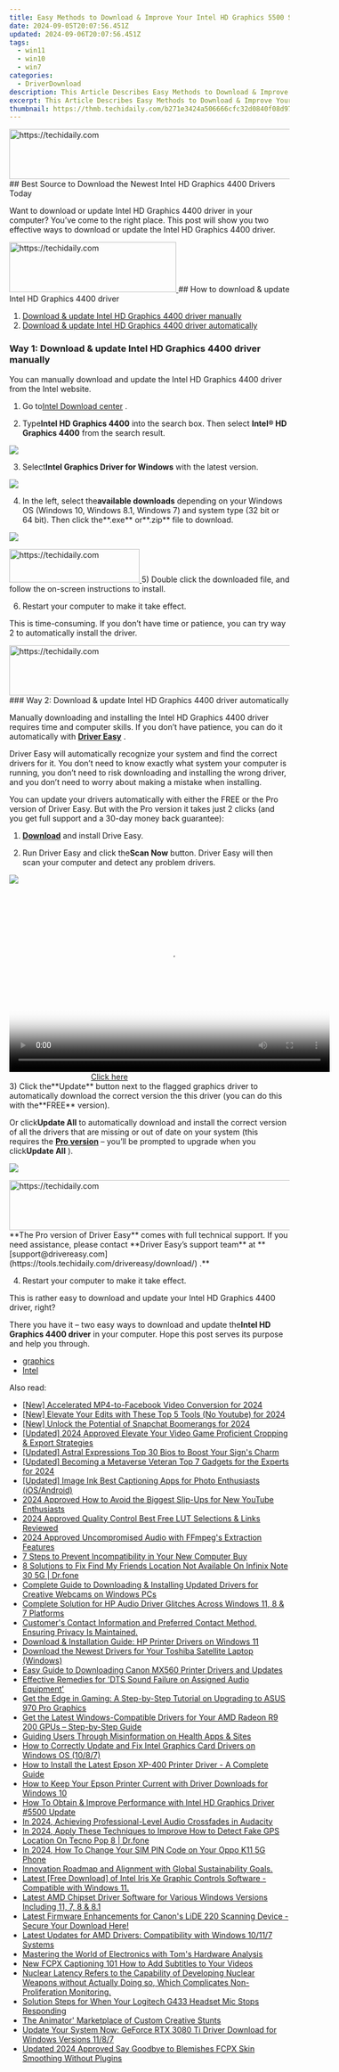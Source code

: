 ```yaml
---
title: Easy Methods to Download & Improve Your Intel HD Graphics 5500 Software
date: 2024-09-05T20:07:56.451Z
updated: 2024-09-06T20:07:56.451Z
tags:
  - win11
  - win10
  - win7
categories:
  - DriverDownload
description: This Article Describes Easy Methods to Download & Improve Your Intel HD Graphics 5500 Software
excerpt: This Article Describes Easy Methods to Download & Improve Your Intel HD Graphics 5500 Software
thumbnail: https://thmb.techidaily.com/b271e3424a506666cfc32d0840f08d97d7b8b324df271cfd9aff178b05822fa5.jpg
---
```


<!-- affiliate ads begin -->
<a href="https://ephamedtechinc.pxf.io/c/5597632/2130532/26400" target="_top" id="2130532">
  <img src="//a.impactradius-go.com/display-ad/26400-2130532" border="0" alt="https://techidaily.com" width="728" height="90"/>
</a>
<img height="0" width="0" src="https://ephamedtechinc.pxf.io/i/5597632/2130532/26400" style="position:absolute;visibility:hidden;" border="0" />
<!-- affiliate ads end -->
## Best Source to Download the Newest Intel HD Graphics 4400 Drivers Today

Want to download or update Intel HD Graphics 4400 driver in your computer? You’ve come to the right place. This post will show you two effective ways to download or update the Intel HD Graphics 4400 driver.

<!-- affiliate ads begin -->
<a href="https://aligracehair.sjv.io/c/5597632/2115915/19272" target="_top" id="2115915">
  <img src="//a.impactradius-go.com/display-ad/19272-2115915" border="0" alt="https://techidaily.com" width="300" height="90"/>
</a>
<img height="0" width="0" src="https://aligracehair.sjv.io/i/5597632/2115915/19272" style="position:absolute;visibility:hidden;" border="0" />
<!-- affiliate ads end -->
## How to download & update Intel HD Graphics 4400 driver

1. [Download & update Intel HD Graphics 4400 driver manually](https://tools.techidaily.com/drivereasy/download/)
2. [Download & update Intel HD Graphics 4400 driver automatically](https://tools.techidaily.com/drivereasy/download/)

### Way 1: Download & update Intel HD Graphics 4400 driver manually

 You can manually download and update the Intel HD Graphics 4400 driver from the Intel website.

 1) Go to[Intel Download center](https://downloadcenter.intel.com/) .

 2) Type**Intel HD Graphics 4400** into the search box. Then select **Intel® HD Graphics 4400** from the search result.

![](https://images.drivereasy.com/wp-content/uploads/2018/05/img_5afbfe6a050b7.jpg)

 3) Select**Intel Graphics Driver for Windows** with the latest version.

![](https://images.drivereasy.com/wp-content/uploads/2018/05/img_5afbfe96c1bf1.jpg)

 4) In the left, select the**available downloads** depending on your Windows OS (Windows 10, Windows 8.1, Windows 7) and system type (32 bit or 64 bit). Then click the**.exe** or**.zip** file to download.

![](https://images.drivereasy.com/wp-content/uploads/2018/05/img_5afbff0bb24c9.jpg)

<!-- affiliate ads begin -->
<a href="https://25home.pxf.io/c/5597632/2123471/16836" target="_top" id="2123471">
  <img src="//a.impactradius-go.com/display-ad/16836-2123471" border="0" alt="https://techidaily.com" width="234" height="60"/>
</a>
<img height="0" width="0" src="https://25home.pxf.io/i/5597632/2123471/16836" style="position:absolute;visibility:hidden;" border="0" />
<!-- affiliate ads end -->
 5) Double click the downloaded file, and follow the on-screen instructions to install.

 6) Restart your computer to make it take effect.

 This is time-consuming. If you don’t have time or patience, you can try way 2 to automatically install the driver.

<!-- affiliate ads begin -->
<a href="https://aidotcom.pxf.io/c/5597632/2134499/19576" target="_top" id="2134499">
  <img src="//a.impactradius-go.com/display-ad/19576-2134499" border="0" alt="https://techidaily.com" width="600" height="90"/>
</a>
<img height="0" width="0" src="https://aidotcom.pxf.io/i/5597632/2134499/19576" style="position:absolute;visibility:hidden;" border="0" />
<!-- affiliate ads end -->
### Way 2: Download & update Intel HD Graphics 4400 driver automatically

 Manually downloading and installing the Intel HD Graphics 4400 driver requires time and computer skills. If you don’t have patience, you can do it automatically with **[Driver Easy](https://tools.techidaily.com/drivereasy/download/)**  .

 Driver Easy will automatically recognize your system and find the correct drivers for it. You don’t need to know exactly what system your computer is running, you don’t need to risk downloading and installing the wrong driver, and you don’t need to worry about making a mistake when installing.

 You can update your drivers automatically with either the FREE or the Pro version of Driver Easy. But with the Pro version it takes just 2 clicks (and you get full support and a 30-day money back guarantee):

 1) **[Download](https://tools.techidaily.com/drivereasy/download/)**  and install Drive Easy.

 2) Run Driver Easy and click the**Scan Now** button. Driver Easy will then scan your computer and detect any problem drivers.

![](https://images.drivereasy.com/wp-content/uploads/2018/05/img_5afbff79a2c8f.png)

<!-- affiliate ads begin -->
<span id="1160850">
					<video width="576" height="324" style="cursor:pointer"
           poster="//a.impactradius-go.com/display-clicktoplayimage/1160850.png"
           onclick="if(!this.playClicked){this.play();this.setAttribute('controls',true);this.playClicked=true;}">
	   <source src="//a.impactradius-go.com/display-ad/14559-1160850">
	   <img src="//a.impactradius-go.com/display-clicktoplayimage/1160850.png" style="border: none; height: 100%; width: 100%; object-fit: contain">
	</video>
	<div style="width:360px;text-align:center"><a href="javascript:window.open(decodeURIComponent('https%3A%2F%2Fpropmoneyinc.pxf.io%2Fc%2F5597632%2F1160850%2F14559'), '_blank');void(0);">Click here</a></div>
</span>
<img height="0" width="0" src="https://imp.pxf.io/i/5597632/1160850/14559" style="position:absolute;visibility:hidden;" border="0" />
<!-- affiliate ads end -->
 3) Click the**Update** button next to the flagged graphics driver to automatically download the correct version the this driver (you can do this with the**FREE** version).

 Or click**Update All** to automatically download and install the correct version of all the drivers that are missing or out of date on your system (this requires the **[Pro version](https://tools.techidaily.com/drivereasy/download/)**  – you’ll be prompted to upgrade when you click**Update All** ).

![](https://images.drivereasy.com/wp-content/uploads/2018/05/img_5afc0296da502.jpg)

<!-- affiliate ads begin -->
<a href="https://appsumo.8odi.net/c/5597632/2129741/7443" target="_top" id="2129741">
  <img src="//a.impactradius-go.com/display-ad/7443-2129741" border="0" alt="https://techidaily.com" width="728" height="90"/>
</a>
<img height="0" width="0" src="https://appsumo.8odi.net/i/5597632/2129741/7443" style="position:absolute;visibility:hidden;" border="0" />
<!-- affiliate ads end -->
**The Pro version of Driver Easy** comes with full technical support.  
 If you need assistance, please contact **Driver Easy’s support team** at **[support@drivereasy.com](https://tools.techidaily.com/drivereasy/download/) .**

4) Restart your computer to make it take effect.

 This is rather easy to download and update your Intel HD Graphics 4400 driver, right?

 There you have it – two easy ways to download and update the**Intel HD Graphics 4400 driver** in your computer. Hope this post serves its purpose and help you through.

* [graphics](https://tools.techidaily.com/drivereasy/download/)
* [Intel](https://tools.techidaily.com/drivereasy/download/)

<ins class="adsbygoogle"
     style="display:block"
     data-ad-format="autorelaxed"
     data-ad-client="ca-pub-7571918770474297"
     data-ad-slot="1223367746"></ins>



<ins class="adsbygoogle"
     style="display:block"
     data-ad-client="ca-pub-7571918770474297"
     data-ad-slot="8358498916"
     data-ad-format="auto"
     data-full-width-responsive="true"></ins>

<span class="atpl-alsoreadstyle">Also read:</span>
<div><ul>
<li><a href="https://facebook-video-content.techidaily.com/new-accelerated-mp4-to-facebook-video-conversion-for-2024/"><u>[New] Accelerated MP4-to-Facebook Video Conversion for 2024</u></a></li>
<li><a href="https://facebook-video-footage.techidaily.com/new-elevate-your-edits-with-these-top-5-tools-no-youtube-for-2024/"><u>[New] Elevate Your Edits with These Top 5 Tools (No Youtube) for 2024</u></a></li>
<li><a href="https://snapchat-videos.techidaily.com/new-unlock-the-potential-of-snapchat-boomerangs-for-2024/"><u>[New] Unlock the Potential of Snapchat Boomerangs for 2024</u></a></li>
<li><a href="https://instagram-clips.techidaily.com/updated-2024-approved-elevate-your-video-game-proficient-cropping-and-export-strategies/"><u>[Updated] 2024 Approved Elevate Your Video Game Proficient Cropping & Export Strategies</u></a></li>
<li><a href="https://vp-tips.techidaily.com/updated-astral-expressions-top-30-bios-to-boost-your-signs-charm/"><u>[Updated] Astral Expressions Top 30 Bios to Boost Your Sign's Charm</u></a></li>
<li><a href="https://fox-helps.techidaily.com/updated-becoming-a-metaverse-veteran-top-7-gadgets-for-the-experts-for-2024/"><u>[Updated] Becoming a Metaverse Veteran Top 7 Gadgets for the Experts for 2024</u></a></li>
<li><a href="https://some-techniques.techidaily.com/updated-image-ink-best-captioning-apps-for-photo-enthusiasts-iosandroid/"><u>[Updated] Image Ink Best Captioning Apps for Photo Enthusiasts (iOS/Android)</u></a></li>
<li><a href="https://youtube-webster.techidaily.com/approved-how-to-avoid-the-biggest-slip-ups-for-new-youtube-enthusiasts/"><u>2024 Approved How to Avoid the Biggest Slip-Ups for New YouTube Enthusiasts</u></a></li>
<li><a href="https://extra-skills.techidaily.com/2024-approved-quality-control-best-free-lut-selections-and-links-reviewed/"><u>2024 Approved Quality Control Best Free LUT Selections & Links Reviewed</u></a></li>
<li><a href="https://some-approaches.techidaily.com/2024-approved-uncompromised-audio-with-ffmpegs-extraction-features/"><u>2024 Approved Uncompromised Audio with FFmpeg's Extraction Features</u></a></li>
<li><a href="https://games-able.techidaily.com/7-steps-to-prevent-incompatibility-in-your-new-computer-buy/"><u>7 Steps to Prevent Incompatibility in Your New Computer Buy</u></a></li>
<li><a href="https://location-fake.techidaily.com/8-solutions-to-fix-find-my-friends-location-not-available-on-infinix-note-30-5g-drfone-by-drfone-virtual-android/"><u>8 Solutions to Fix Find My Friends Location Not Available On Infinix Note 30 5G | Dr.fone</u></a></li>
<li><a href="https://hardware-updates.techidaily.com/complete-guide-to-downloading-and-installing-updated-drivers-for-creative-webcams-on-windows-pcs/"><u>Complete Guide to Downloading & Installing Updated Drivers for Creative Webcams on Windows PCs</u></a></li>
<li><a href="https://hardware-updates.techidaily.com/complete-solution-for-hp-audio-driver-glitches-across-windows-11-8-and-7-platforms/"><u>Complete Solution for HP Audio Driver Glitches Across Windows 11, 8 & 7 Platforms</u></a></li>
<li><a href="https://hardware-updates.techidaily.com/customers-contact-information-and-preferred-contact-method-ensuring-privacy-is-maintained/"><u>Customer's Contact Information and Preferred Contact Method, Ensuring Privacy Is Maintained.</u></a></li>
<li><a href="https://hardware-updates.techidaily.com/download-and-installation-guide-hp-printer-drivers-on-windows-11/"><u>Download & Installation Guide: HP Printer Drivers on Windows 11</u></a></li>
<li><a href="https://hardware-updates.techidaily.com/download-the-newest-drivers-for-your-toshiba-satellite-laptop-windows/"><u>Download the Newest Drivers for Your Toshiba Satellite Laptop (Windows)</u></a></li>
<li><a href="https://hardware-updates.techidaily.com/easy-guide-to-downloading-canon-mx560-printer-drivers-and-updates/"><u>Easy Guide to Downloading Canon MX560 Printer Drivers and Updates</u></a></li>
<li><a href="https://hardware-updates.techidaily.com/effective-remedies-for-dts-sound-failure-on-assigned-audio-equipment/"><u>Effective Remedies for 'DTS Sound Failure on Assigned Audio Equipment'</u></a></li>
<li><a href="https://hardware-updates.techidaily.com/get-the-edge-in-gaming-a-step-by-step-tutorial-on-upgrading-to-asus-970-pro-graphics/"><u>Get the Edge in Gaming: A Step-by-Step Tutorial on Upgrading to ASUS 970 Pro Graphics</u></a></li>
<li><a href="https://hardware-updates.techidaily.com/get-the-latest-windows-compatible-drivers-for-your-amd-radeon-r9-200-gpus-step-by-step-guide/"><u>Get the Latest Windows-Compatible Drivers for Your AMD Radeon R9 200 GPUs – Step-by-Step Guide</u></a></li>
<li><a href="https://facebook.techidaily.com/guiding-users-through-misinformation-on-health-apps-and-sites/"><u>Guiding Users Through Misinformation on Health Apps & Sites</u></a></li>
<li><a href="https://hardware-updates.techidaily.com/how-to-correctly-update-and-fix-intel-graphics-card-drivers-on-windows-os-1087/"><u>How to Correctly Update and Fix Intel Graphics Card Drivers on Windows OS (10/8/7)</u></a></li>
<li><a href="https://hardware-updates.techidaily.com/how-to-install-the-latest-epson-xp-400-printer-driver-a-complete-guide/"><u>How to Install the Latest Epson XP-400 Printer Driver - A Complete Guide</u></a></li>
<li><a href="https://hardware-updates.techidaily.com/how-to-keep-your-epson-printer-current-with-driver-downloads-for-windows-10/"><u>How to Keep Your Epson Printer Current with Driver Downloads for Windows 10</u></a></li>
<li><a href="https://hardware-updates.techidaily.com/how-to-obtain-and-improve-performance-with-intel-hd-graphics-driver-5500-update/"><u>How To Obtain & Improve Performance with Intel HD Graphics Driver #5500 Update</u></a></li>
<li><a href="https://extra-information.techidaily.com/in-2024-achieving-professional-level-audio-crossfades-in-audacity/"><u>In 2024, Achieving Professional-Level Audio Crossfades in Audacity</u></a></li>
<li><a href="https://change-location.techidaily.com/in-2024-apply-these-techniques-to-improve-how-to-detect-fake-gps-location-on-tecno-pop-8-drfone-by-drfone-virtual-android/"><u>In 2024, Apply These Techniques to Improve How to Detect Fake GPS Location On Tecno Pop 8 | Dr.fone</u></a></li>
<li><a href="https://sim-unlock.techidaily.com/in-2024-how-to-change-your-sim-pin-code-on-your-oppo-k11-5g-phone-by-drfone-android/"><u>In 2024, How To Change Your SIM PIN Code on Your Oppo K11 5G Phone</u></a></li>
<li><a href="https://hardware-updates.techidaily.com/1722959173505-innovation-roadmap-and-alignment-with-global-sustainability-goals/"><u>Innovation Roadmap and Alignment with Global Sustainability Goals.</u></a></li>
<li><a href="https://hardware-updates.techidaily.com/latest-free-download-of-intel-iris-xe-graphic-controls-software-compatible-with-windows-11/"><u>Latest [Free Download] of Intel Iris Xe Graphic Controls Software - Compatible with Windows 11.</u></a></li>
<li><a href="https://hardware-updates.techidaily.com/latest-amd-chipset-driver-software-for-various-windows-versions-including-11-7-8-and-81/"><u>Latest AMD Chipset Driver Software for Various Windows Versions Including 11, 7, 8 & 8.1</u></a></li>
<li><a href="https://hardware-updates.techidaily.com/latest-firmware-enhancements-for-canons-lide-220-scanning-device-secure-your-download-here/"><u>Latest Firmware Enhancements for Canon's LiDE 220 Scanning Device - Secure Your Download Here!</u></a></li>
<li><a href="https://hardware-updates.techidaily.com/latest-updates-for-amd-drivers-compatibility-with-windows-10117-systems/"><u>Latest Updates for AMD Drivers: Compatibility with Windows 10/11/7 Systems</u></a></li>
<li><a href="https://hardware-updates.techidaily.com/mastering-the-world-of-electronics-with-toms-hardware-analysis/"><u>Mastering the World of Electronics with Tom's Hardware Analysis</u></a></li>
<li><a href="https://ai-vdieo-software.techidaily.com/new-fcpx-captioning-101-how-to-add-subtitles-to-your-videos/"><u>New FCPX Captioning 101 How to Add Subtitles to Your Videos</u></a></li>
<li><a href="https://hardware-updates.techidaily.com/1722978077891-nuclear-latency-refers-to-the-capability-of-developing-nuclear-weapons-without-actually-doing-so-which-complicates-non-proliferation-monitoring/"><u>Nuclear Latency Refers to the Capability of Developing Nuclear Weapons without Actually Doing so, Which Complicates Non-Proliferation Monitoring.</u></a></li>
<li><a href="https://hardware-updates.techidaily.com/solution-steps-for-when-your-logitech-g433-headset-mic-stops-responding/"><u>Solution Steps for When Your Logitech G433 Headset Mic Stops Responding</u></a></li>
<li><a href="https://youtube-clips.techidaily.com/the-animator-marketplace-of-custom-creative-stunts/"><u>The Animator' Marketplace of Custom Creative Stunts</u></a></li>
<li><a href="https://hardware-updates.techidaily.com/update-your-system-now-geforce-rtx-3080-ti-driver-download-for-windows-versions-1187/"><u>Update Your System Now: GeForce RTX 3080 Ti Driver Download for Windows Versions 11/8/7</u></a></li>
<li><a href="https://smart-video-editing.techidaily.com/updated-2024-approved-say-goodbye-to-blemishes-fcpx-skin-smoothing-without-plugins/"><u>Updated 2024 Approved Say Goodbye to Blemishes FCPX Skin Smoothing Without Plugins</u></a></li>
</ul></div>
